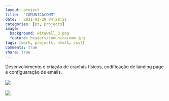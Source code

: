 ```yaml
---
layout: project
title:  "COMUNICACOMM"
date:   2021-01-20 04:28:51
categories: [pt, projects]
image:
  background: witewall_3.png
  feature: headers/comunicacomm.jpg
tags: [work, projects, html5, css3]
comments: true
share: true
---
```

Desenvolvimento e criação de crachás físicos, codificação de landing page e configuaração de emails.
<br/>
<br/>
<img src="{{ site.url }}/images/posts/df32c231662105.565bb41ab8d77.jpg">
<br>
<br>
<a href="{{ site.url }}/images/posts/b86d6031876183.5664feed35980.png" target="_new">
	<img src="{{ site.url }}/images/posts/b86d6031876183.5664feed35980.png">
</a>